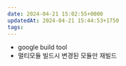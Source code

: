 ```yaml
---
date: 2024-04-21 15:02:55+0000
updatedAt: 2024-04-21 15:44:53+1750
tags: 
---
```

- google build tool
- 멀티모듈 빌드시 변경된 모듈만 재빌드